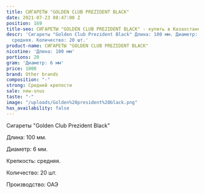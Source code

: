 ```yaml
---
title: СИГАРЕТЫ "GOLDEN CLUB PREZIDENT BLACK"
date: 2021-07-23 08:47:00 Z
position: 169
title-seo: СИГАРЕТЫ "GOLDEN CLUB PREZIDENT BLACK" - купить в Казахстане
descr: 'Сигареты "Golden Club Prezident Black" Длина: 100 мм. Диаметр: 6 мм. Крепкость:
  средняя. Количество: 20 шт.'
product-name: СИГАРЕТЫ "GOLDEN CLUB PREZIDENT BLACK"
nicotine: 'Длина: 100 мм'
portions: 20
gram: 'Диаметр: 6 мм'
price: 1000
brand: Other brands
composition: "-"
strong: Средней крепости
sale: new-snus
taste: "-"
image: "/uploads/Golden%20president%20black.png"
has_availability: false
---
```


Сигареты "Golden Club Prezident Black"

Длина: 100 мм.

Диаметр: 6 мм.

Крепкость: средняя.

Количество: 20 шт.

Производство: ОАЭ